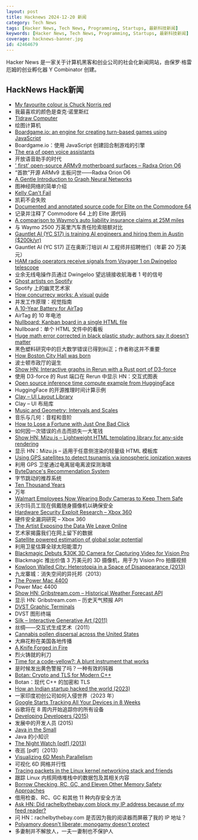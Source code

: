 ```yaml
---
layout: post
title: Hacknews 2024-12-20 新闻
category: Tech News
tags: [Hacker News, Tech News, Programming, Startups, 最新科技新闻]
keywords: [Hacker News, Tech News, Programming, Startups, 最新科技新闻]
coverage: hacknews-banner.jpg
id: 42464679
---
```


Hacker News 是一家关于计算机黑客和创业公司的社会化新闻网站，由保罗·格雷厄姆的创业孵化器 Y Combinator 创建。

## HackNews Hack新闻

- [My favourite colour is Chuck Norris red](https://htmhell.dev/adventcalendar/2024/20/)
- 我最喜欢的颜色是查克·诺里斯红
- [Tldraw Computer](https://computer.tldraw.com)
- 绘图计算机
- [Boardgame.io: an engine for creating turn-based games using JavaScript](https://github.com/boardgameio/boardgame.io)
- Boardgame.io：使用 JavaScript 创建回合制游戏的引擎
- [The era of open voice assistants](https://www.home-assistant.io/blog/2024/12/19/voice-preview-edition-the-era-of-open-voice/)
- 开放语音助手的时代
- [' first' open-source ARMv9 motherboard surfaces – Radxa Orion O6](https://www.tomshardware.com/pc-components/motherboards/worlds-first-open-source-armv9-motherboard-surfaces-radxa-orion-o6s-pricing-starts-at-usd200-for-the-8gb-ram-model)
- “首款”开源 ARMv9 主板问世——Radxa Orion O6
- [A Gentle Introduction to Graph Neural Networks](https://distill.pub/2021/gnn-intro/)
- 图神经网络的简单介绍
- [Kelly Can't Fail](https://win-vector.com/2024/12/19/kelly-cant-fail/)
- 凯莉不会失败
- [Documented and annotated source code for Elite on the Commodore 64](https://github.com/markmoxon/elite-source-code-commodore-64)
- 记录并注释了 Commodore 64 上的 Elite 源代码
- [A comparison to Waymo’s auto liability insurance claims at 25M miles](https://waymo.com/research/do-autonomous-vehicles-outperform-latest-generation-human-driven-vehicles-25-million-miles/)
- 与 Waymo 2500 万英里汽车责任险索赔额对比
- [Gauntlet AI (YC S17) is training AI engineers and hiring them in Austin ($200k/yr)](https://gauntletai.com)
- Gauntlet AI (YC S17) 正在奥斯汀培训 AI 工程师并招聘他们（年薪 20 万美元）
- [HAM radio operators receive signals from Voyager 1 on Dwingeloo telescope](https://www.camras.nl/en/blog/2024/dwingeloo-telescope-receives-signals-from-voyager-1/)
- 业余无线电操作员通过 Dwingeloo 望远镜接收航海者 1 号的信号
- [Ghost artists on Spotify](https://harpers.org/archive/2025/01/the-ghosts-in-the-machine-liz-pelly-spotify-musicians/)
- Spotify 上的幽灵艺术家
- [How concurrecy works: A visual guide](https://wyounas.github.io/concurrency/2024/12/12/how-concurrency-works-a-visual-guide/)
- 并发工作原理：视觉指南
- [A 10-Year Battery for AirTag](https://www.elevationlab.com/blogs/news/introducing-timecapsule)
- AirTag 的 10 年电池
- [Nullboard: Kanban board in a single HTML file](https://github.com/apankrat/nullboard)
- Nullboard：单个 HTML 文件中的看板
- [Huge math error corrected in black plastic study; authors say it doesn't matter](https://arstechnica.com/health/2024/12/huge-math-error-corrected-in-black-plastic-study-authors-say-it-doesnt-matter/)
- 黑色塑料研究中的巨大数学错误已得到纠正；作者称这并不重要
- [How Boston City Hall was born](https://www.bostonglobe.com/ideas/2012/02/12/how-boston-city-hall-was-born/DtfspyXVbKBIKi8iSXHX6J/story.html)
- 波士顿市政厅的诞生
- [Show HN: Interactive graphs in Rerun with a Rust port of D3-force](https://rerun.io/blog/graphs)
- 使用 D3-force 的 Rust 端口在 Rerun 中显示 HN：交互式图表
- [Open source inference time compute example from HuggingFace](https://github.com/huggingface/search-and-learn)
- HuggingFace 的开源推理时间计算示例
- [Clay – UI Layout Library](https://www.nicbarker.com/clay)
- Clay – UI 布局库
- [Music and Geometry: Intervals and Scales](https://roelsworld.eu/blog-music/music-geometry-intervals-scales/)
- 音乐与几何：音程和音阶
- [How to Lose a Fortune with Just One Bad Click](https://krebsonsecurity.com/2024/12/how-to-lose-a-fortune-with-just-one-bad-click/)
- 如何因一次错误的点击而损失一大笔钱
- [Show HN: Mizu.js – Lightweight HTML templating library for any-side rendering](https://mizu.sh)
- 显示 HN：Mizu.js – 适用于任意侧渲染的轻量级 HTML 模板库
- [Using GPS satellites to detect tsunamis via ionospheric ionization waves](https://www.earthdata.nasa.gov/learn/data-in-action/global-navigation-satellite-system-data-brings-forth-guardian)
- 利用 GPS 卫星通过电离层电离波探测海啸
- [ByteDance's Recommendation System](https://github.com/bytedance/monolith)
- 字节跳动的推荐系统
- [Ten Thousand Years](https://99percentinvisible.org/episode/ten-thousand-years/)
- 万年
- [Walmart Employees Now Wearing Body Cameras to Keep Them Safe](https://petapixel.com/2024/12/19/walmart-employees-now-wearing-body-cameras-to-keep-them-safe/)
- 沃尔玛员工现在佩戴随身摄像机以确保安全
- [Hardware Security Exploit Research – Xbox 360](https://github.com/kooscode/srgh-matrix-trinity/blob/main/README.md)
- 硬件安全漏洞研究 – Xbox 360
- [The Artist Exposing the Data We Leave Online](https://www.newyorker.com/culture/infinite-scroll/the-artist-exposing-the-data-we-leave-online)
- 艺术家揭露我们在网上留下的数据
- [Satellite powered estimation of global solar potential](https://research.google/blog/satellite-powered-estimation-of-global-solar-potential/)
- 利用卫星估算全球太阳能潜力
- [Blackmagic Debuts $30K 3D Camera for Capturing Video for Vision Pro](https://www.macrumors.com/2024/12/16/black-magic-3d-vision-pro-camera/)
- Blackmagic 推出价值 3 万美元的 3D 摄像机，用于为 Vision Pro 拍摄视频
- [Kowloon Walled City: Heterotopia in a Space of Disappearance (2013)](https://mascontext.com/issues/trace/kowloon-walled-city-heterotopia-in-a-space-of-disappearance)
- 九龙寨城：消失空间的异托邦（2013）
- [The Power Mac 4400](https://512pixels.net/2024/12/the-power-mac-4400/)
- Power Mac 4400
- [Show HN: Gribstream.com – Historical Weather Forecast API](https://gribstream.com)
- 显示 HN: Gribstream.com – 历史天气预报 API
- [DVST Graphic Terminals](https://vintagetek.org/dvst-graphic-terminals/)
- DVST 图形终端
- [Silk – Interactive Generative Art (2011)](http://weavesilk.com/)
- 丝绸——交互式生成艺术（2011）
- [Cannabis pollen dispersal across the United States](https://www.nature.com/articles/s41598-024-70633-x)
- 大麻花粉在美国各地传播
- [A Knife Forged in Fire](https://www.chicagomag.com/chicago-magazine/january-2024/a-knife-forged-in-fire/)
- 烈火铸就的利刀
- [Time for a code-yellow?: A blunt instrument that works](https://nilam.ca/2024/11/02/time-for-a-code-yellow-a-blunt-instrument-that-works/)
- 是时候发出黄色警报了吗？一种有效的钝器
- [Botan: Crypto and TLS for Modern C++](https://github.com/randombit/botan)
- Botan：现代 C++ 的加密和 TLS
- [How an Indian startup hacked the world (2023)](https://www.reuters.com/investigates/special-report/usa-hackers-appin/)
- 一家印度初创公司如何入侵世界（2023 年）
- [Google Starts Tracking All Your Devices in 8 Weeks](https://www.forbes.com/sites/zakdoffman/2024/12/19/forget-chrome-google-will-start-tracking-you-and-all-your-smart-devices-in-8-weeks/)
- 谷歌将在 8 周内开始追踪你的所有设备
- [Developing Developers (2015)](https://felleisen.org/matthias/Thoughts/Developing_Developers.html)
- 发展中的开发人员 (2015)
- [Java in the Small](https://horstmann.com/unblog/2024-12-11/index.html)
- Java 的小知识
- [The Night Watch [pdf] (2013)](https://scholar.harvard.edu/files/mickens/files/thenightwatch.pdf)
- 夜巡 [pdf]（2013）
- [Visualizing 6D Mesh Parallelism](https://main-horse.github.io/posts/visualizing-6d/)
- 可视化 6D 网格并行性
- [Tracing packets in the Linux kernel networking stack and friends](https://github.com/retis-org/retis)
- 跟踪 Linux 内核网络堆栈中的数据包及其相关内容
- [Borrow Checking, RC, GC, and Eleven Other Memory Safety Approaches](https://verdagon.dev/grimoire/grimoire#)
- 借用检查、RC、GC 和其他 11 种内存安全方法
- [Ask HN: Did rachelbythebay.com block my IP address because of my feed reader?]()
- 问 HN：rachelbythebay.com 是否因为我的阅读器而屏蔽了我的 IP 地址？
- [Polyamory doesn't liberate; monogamy doesn't protect](https://carsonogenic.substack.com/p/polyamory-doesnt-liberate-monogamy)
- 多妻制并不解放人，一夫一妻制也不保护人

